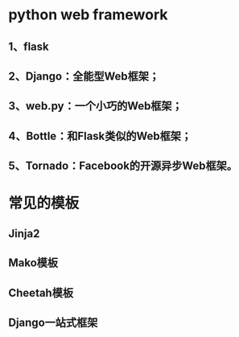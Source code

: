 # python web framework
## 1、flask

## 2、Django：全能型Web框架；

## 3、web.py：一个小巧的Web框架；

## 4、Bottle：和Flask类似的Web框架；

## 5、Tornado：Facebook的开源异步Web框架。


# 常见的模板

## Jinja2

## Mako模板

## Cheetah模板

## Django一站式框架

